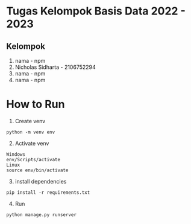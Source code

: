 # Tugas Kelompok Basis Data 2022 - 2023

## Kelompok
1. nama - npm 
2. Nicholas Sidharta - 2106752294
3. nama - npm
4. nama - npm

# How to Run
1. Create venv
```
python -m venv env
```

2. Activate venv
```
Windows
env/Scripts/activate
Linux
source env/bin/activate
```

3. install dependencies
```
pip install -r requirements.txt
```

4. Run
```
python manage.py runserver
```
